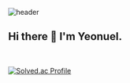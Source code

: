 ![header](https://capsule-render.vercel.app/api?type=waving&color=0:EEFF00,100:a82da8&height=300&section=header&text=Yeonuel&fontSize=70)
<h2>Hi there 👋 I'm Yeonuel.</h2> </br>

[![Solved.ac Profile](http://mazassumnida.wtf/api/v2/generate_badge?boj=qwefghnm1212@gmail.com)](https://solved.ac/qwefghnm1212@gmail.com/)


 
